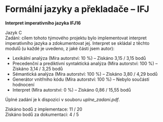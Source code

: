 # Formální jazyky a překladače – IFJ
**Interpret imperativního jazyka IFJ16**  
  
Jazyk C  
Zadání: cílem tohoto týmového projektu bylo implementovat interpret imperativního jazyka a zdokumentovat jej. Interpret se skládal z těchto modulů (u každé je uvedeno, z jaké části jsem autor):  
  
* Lexikální analýza (Míra autorství: 10 %) – Získáno 3,15 / 3,15 bodů
* Precedenční a prediktivní syntaktická analýza (Míra autorství: 100 %) – Získáno 3,14 / 3,25 bodů
* Sémantická analýza (Míra autorství: 100 %) – Získáno 3,80 / 4,29 bodů
* Generátor vnitřního kódu (Míra autorství: 100 %) – Nebylo součástí hodnocení
* Interpret (Míra autorství: 0 %) – Získáno 0,86 / 15,55 bodů
  
Úplné zadání je k dispozici v souboru *uplne_zadani.pdf*.  
  
Získáno bodů z implementace: 11 / 20  
Získáno bodů za dokumentaci: 4 / 5  
